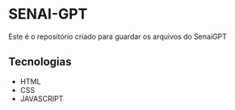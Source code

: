 # SENAI-GPT
Este é o repositório criado para guardar os arquivos do SenaiGPT
## Tecnologias
- HTML
- CSS
- JAVASCRIPT

